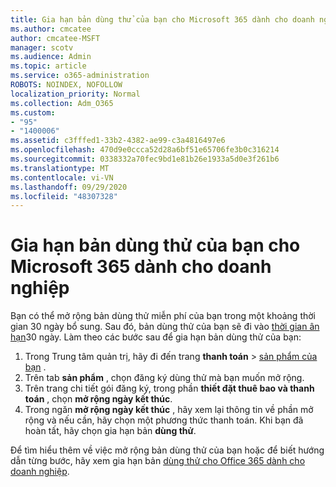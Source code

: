 ```yaml
---
title: Gia hạn bản dùng thử của bạn cho Microsoft 365 dành cho doanh nghiệp
ms.author: cmcatee
author: cmcatee-MSFT
manager: scotv
ms.audience: Admin
ms.topic: article
ms.service: o365-administration
ROBOTS: NOINDEX, NOFOLLOW
localization_priority: Normal
ms.collection: Adm_O365
ms.custom:
- "95"
- "1400006"
ms.assetid: c3fffed1-33b2-4382-ae99-c3a4816497e6
ms.openlocfilehash: 470d9e0ccca52d28a6bf51e65706fe3b0c316214
ms.sourcegitcommit: 0338332a70fec9bd1e81b26e1933a5d0e3f261b6
ms.translationtype: MT
ms.contentlocale: vi-VN
ms.lasthandoff: 09/29/2020
ms.locfileid: "48307328"
---
```

# <a name="extend-your-trial-for-microsoft-365-for-business"></a>Gia hạn bản dùng thử của bạn cho Microsoft 365 dành cho doanh nghiệp

Bạn có thể mở rộng bản dùng thử miễn phí của bạn trong một khoảng thời gian 30 ngày bổ sung. Sau đó, bản dùng thử của bạn sẽ đi vào [thời gian ân hạn](https://docs.microsoft.com/alchemyinsights/grace-period-for-microsoft-365-free-trial)30 ngày. Làm theo các bước sau để gia hạn bản dùng thử của bạn:
  
1. Trong Trung tâm quản trị, hãy đi đến trang **thanh toán** \> [sản phẩm của bạn](https://go.microsoft.com/fwlink/p/?linkid=842054) .
2. Trên tab **sản phẩm** , chọn đăng ký dùng thử mà bạn muốn mở rộng.
3. Trên trang chi tiết gói đăng ký, trong phần **thiết đặt thuê bao và thanh toán** , chọn **mở rộng ngày kết thúc**.
4. Trong ngăn **mở rộng ngày kết thúc** , hãy xem lại thông tin về phần mở rộng và nếu cần, hãy chọn một phương thức thanh toán. Khi bạn đã hoàn tất, hãy chọn gia hạn bản **dùng thử**.

Để tìm hiểu thêm về việc mở rộng bản dùng thử của bạn hoặc để biết hướng dẫn từng bước, hãy xem gia hạn bản [dùng thử cho Office 365 dành cho doanh nghiệp](https://docs.microsoft.com/microsoft-365/commerce/extend-your-trial).